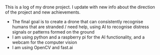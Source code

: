 This is a log of my drone project. I update with new info about the direction of the project and new achievements.
- The final goal is to create a drone that can consistently recognise humans that are stranded / need help, using AI to recognise distress signals or patterns formed on the ground
- I am using python and a raspberry pi for the AI functionality, and a webcam for the computer vision
- I am using OpenCV and fast.ai
